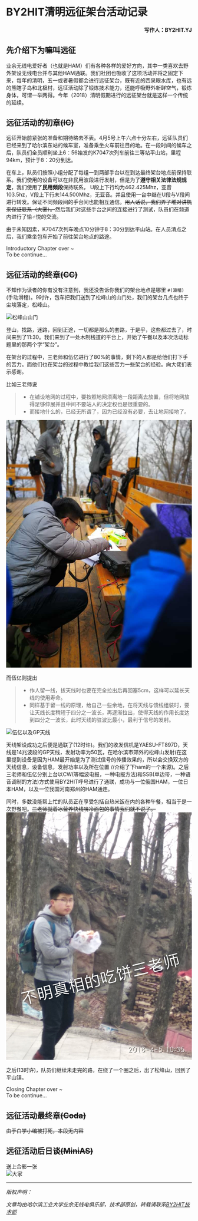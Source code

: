# BY2HIT清明远征架台活动记录

#### <p align="right"> 写作人：BY2HIT.YJ</p>

## 先介绍下为嘛叫远征

  业余无线电爱好者（也就是HAM）们有各种各样的爱好方向，其中一类喜欢去野外架设无线电台并与其他HAM通联。我们社团也吸收了这项活动并将之固定下来，每年的清明，五一或者暑假都会进行远征架台，既有近的西泉眼水库，也有远的熊瞎子岛和北极村，远征活动除了锻炼技术能力，还能呼吸野外新鲜空气，锻炼身体，可谓一举两得。今年（2018）清明假期进行的远征架台就是这样一个传统的延续。
  
## 远征活动的初章<s>(IC)</s>

  远征开始前紧张的准备和期待略去不表。4月5号上午六点十分左右，远征队员们已经来到了哈尔滨东站的候车室，准备乘坐火车前往目的地。在一段时间的候车之后，队员们全员顺利坐上6：56始发的K7047次列车前往三等站平山站，里程94km，预计于8：20分到达。
  
  在车上，队员们按照小组分配了每组一到两部手台以在到达最终架台地点前保持联系。我们使用的设备可以在非民用波段进行发射，但是为了<b>遵守相关法律法规规定</b>，我们使用了<b>民用频段</b>保持联系，
  U段上下行均为462.425Mhz，亚音103.5hz，V段上下行未144.500Mhz，无亚音。并且使用一台中继在U段与V段间进行转发。保证不同频段间的手台间也能相互通信。<s>用人话说，我们弄了堆对讲机来保证联系（大雾）。</s>然后我们对这些手台之间的连接进行了测试，队员们在频道内进行了愉♂悦的交流。

  由于未知因素，K7047次列车晚点10分钟于8：30分到达平山站。在人员清点之后，我们乘坐包车开始了前往架台地点的路途。

  Introductory Chapter over ~  
  To be continue...

## 远征活动的终章<s>(CC)</s>

  不知作为读者的你有没有注意到，我还没告诉你我们的架台地点是哪里 `#(滑稽)` (手动滑稽)。9时许，包车把我们送到了松峰山的山门处，我们的架台几点也终于尘埃落定，松峰山。

   ![松峰山山门](pics/00.jpg)

  登山，找路，迷路，回到正途，一切都是那么的套路，于是乎，这些都过去了，时间来到了11:30。我们来到了一处木制栈道的平台上，开始了午餐以及本次活动标题里的那两个字“架台”。

  在架台的过程中，三老师和伍亿进行了80%的事情，剩下的人都是给他们打下手的苦力。而他们也在架台的过程中教给我们这些苦力一些架台的经验。向大佬们表示感谢。

  比如三老师说
  >- 在铺设地网的过程中，要按照地网须离地一段距离去放置，但将地网放得足够伸展并且中间不要站人的决定权也是很重要的。  
  >- 而接地什么的，已经无所谓了，因为已经没有必要，去让地网接地了。  

  ![正在书写通联记录的三老师](pics/06.jpg)

  而伍亿则提出
  >- 作人留一线，拔天线时也要在完全拉出后再回塞5cm，这样可以延长天线的使用寿命。  
  >- 同样基于留一线的原理，给自己一些余地，在将天线与馈线组装时，要让天线长度稍短于四分之一波长，再逐渐拉出，使得天线的作用长度达到四分之一波长，此时天线的驻波比最小，最利于信号的发射。 

  ![伍亿以及GP天线](pics/05.jpg)

  天线架设成功之后便是通联了(12时许)。我们的收发信机是YAESU-FT897D，天线是14兆波段的GP天线，发射功率为50瓦，在哈尔滨市郊外的松峰山发射(在这里提到设备是因为HAM最开始是为了测试信号的传播效果的，所以会交换双方的天线信息，设备信息，发射功率以及所在位置 //介绍了下ham的一个来源)。之后三老师和伍亿分别上台以CW(等幅波电报，一种电报方法)和SSB(单边带，一种语音调制的方法)方式使用BY2HIT呼号进行了通联，成功与一位俄国HAM，一位日本HAM，以及一位我国河南郑州的HAM通连。

  同时，多数没能帮上忙的队员正在享受包括自热米饭在内的各种午餐，相当于是一次野餐吧。<s>三老师就着冰营养快线啃冷面包的事情我们就不说了。</s>  
  ![三老师](pics/04.jpg)
  
  之后(13时许)，队员们继续未走完的路，在绕了一个圈之后，出了松峰山，回到了平山镇。

  Closing Chapter over ~  
  To be continue...
## 远征活动最终章<s>(Coda)</s>
  <s>由于白学小编被打死，本段无内容</s>

## 远征活动后日谈<s>(MiniAS)</s>
  送上合影一张  
  ![大家](pics/01.JPG)











  ----
<i>
<front color=lime>
版权声明：</p>
文章均由哈尔滨工业大学业余无线电俱乐部，技术部原创，转载请联系<a href=zhaoyuhao@by2hit.net>BY2HIT技术部</a>
</i>
